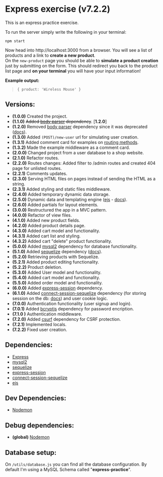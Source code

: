 # Express exercise (v7.2.2)
This is an express practice exercise.

To run the server simply write the following in your terminal:

    npm start

Now head into http://localhost:3000 from a browser. You will see a list of products and a link to **create a new product**.\
On the `new-product` page you should be able to **simulate a product creation** just by submitting on the form. This should redirect you back to the product list page and **on your terminal** you will have your input information!

**Example output:**
> `{ product: 'Wireless Mouse' }`

## Versions:
* **(1.0.0)** Created the project.
* **(1.1.0)** ~~Added [body parser](https://www.npmjs.com/package/body-parser) dependency~~. [**1.2.0**]
* **(1.2.0)** Removed [body parser](https://www.npmjs.com/package/body-parser) dependency since it was deprecated ([docs](http://expressjs.com/en/5x/api.html#express.urlencoded)).
* **(1.3.0)** Added `(POST)/new-user` url for simulating user creation.
* **(1.3.1)** Added comment card for examples on [routing methods](https://expressjs.com/en/api.html#routing-methods).
* **(1.3.2)** Made the example middleware as a comment card.
* **(2.0.0)** Changed project from a user database to a shop website.
* **(2.1.0)** Refactor routes.
* **(2.2.0)** Routes changes: Added filter to /admin routes and created 404 page for unlisted routes.
* **(2.2.1)** Comments updates.
* **(2.3.0)** Serving HTML files on pages instead of sending the HTML as a string.
* **(2.3.1)** Added styling and static files middleware.
* **(2.4.0)** Added temporary dynamic data storage.
* **(2.5.0)** Dynamic data and templating engine ([ejs](https://www.npmjs.com/package/ejs) - [docs](https://ejs.co/#docs)).
* **(2.6.0)** Added partials for layout elements.
* **(3.0.0)** Restructured the app in a MVC pattern.
* **(4.0.0)** Refactor of view files.
* **(4.1.0)** Added new product fields.
* **(4.2.0)** Added product details page.
* **(4.3.0)** Added cart model and functionality.
* **(4.3.1)** Added cart list and styling.
* **(4.3.2)** Added cart "delete" product functionality.
* **(5.0.0)** Added [mysql2](https://www.npmjs.com/package/mysql2) dependency for database functionality.
* **(5.1.0)** Added [sequelize](https://www.npmjs.com/package/sequelize) dependency ([docs](https://sequelize.org/master/)).
* **(5.2.0)** Retrieving products with Sequelize.
* **(5.2.1)** Added product editing functionality.
* **(5.2.2)** Product deletion.
* **(5.3.0)** Added User model and functionality.
* **(5.4.0)** Added cart model and functionality.
* **(5.5.0)** Added order model and functionality.
* **(6.0.0)** Added [express-session](https://www.npmjs.com/package/express-session) dependency.
* **(6.1.0)** Added [connect-session-sequelize](https://www.npmjs.com/package/connect-session-sequelize) dependency (for storing session on the db: [docs](https://github.com/expressjs/session)) and user cookie logic.
* **(7.0.0)** Authentication functionality (user signup and login).
* **(7.0.1)** Added [bcryptjs](https://www.npmjs.com/package/bcryptjs) dependency for password encription.
* **(7.1.0 )** Authentication middleware.
* **(7.2.0)** Added [csurf](https://www.npmjs.com/package/csurf) dependency for CSRF protection.
* **(7.2.1)** Implemented locals.
* **(7.2.2)** Fixed user creation.

## Dependencies:
* [Express](https://www.npmjs.com/package/express)
* [mysql2](https://www.npmjs.com/package/mysql2)
* [sequelize](https://www.npmjs.com/package/sequelize) 
* [express-session](https://www.npmjs.com/package/express-session)
* [connect-session-sequelize](https://www.npmjs.com/package/connect-session-sequelize)
* [ejs](https://www.npmjs.com/package/ejs)
## Dev Dependencies:
* [Nodemon](https://www.npmjs.com/package/nodemon)

## Debug dependencies:
* **(global)** [Nodemon](https://www.npmjs.com/package/nodemon)

## Database setup:
On `/utils/database.js` you can find all the database configuration. By default I'm using a MySQL Schema called "**express-practice**".
